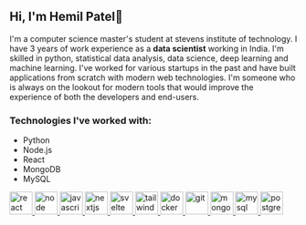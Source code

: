 ## Hi, I'm Hemil Patel👋

I'm a computer science master's student at stevens institute of technology. I have 3 years of work experience as a **data scientist** working in India. I'm skilled in python, statistical data analysis, data science, deep learning and machine learning. I've worked for various startups in the past and have built applications from scratch with modern web technologies. I'm someone who is always on the lookout for modern tools that would improve the experience of both the developers and end-users. 
### Technologies I've worked with:
- Python
- Node.js
- React
- MongoDB
- MySQL

<p align="left">
<a href="https://reactjs.org/" target="_blank"> <img src="https://upload.wikimedia.org/wikipedia/commons/a/a7/React-icon.svg" alt="react" width="40" height="40"/> </a>
<a href="https://nodejs.org/" target="_blank"> <img src="https://upload.wikimedia.org/wikipedia/commons/d/d9/Node.js_logo.svg" alt="node" width="40" height="40"/> </a>
<a href="https://developer.mozilla.org/en-US/docs/Web/JavaScript" target="_blank"> <img src="https://upload.wikimedia.org/wikipedia/commons/6/6a/JavaScript-logo.png" alt="javascript" width="40" height="40"/> </a>
<a href="https://nextjs.org/" target="_blank"> <img src="https://www.rlogical.com/wp-content/uploads/2021/08/Rlogical-Blog-Images-thumbnail.png" alt="nextjs" width="40" height="40"/> </a>
<a href="https://svelte.dev" target="_blank"> <img src="https://upload.wikimedia.org/wikipedia/commons/1/1b/Svelte_Logo.svg" alt="svelte" width="40" height="40"/> </a>
<a href="https://tailwindcss.com/" target="_blank"> <img src="https://www.vectorlogo.zone/logos/tailwindcss/tailwindcss-icon.svg" alt="tailwind" width="40" height="40"/> </a>
</a> <a href="https://www.docker.com/" target="_blank"> <img src="https://www.docker.com/wp-content/uploads/2022/03/vertical-logo-monochromatic.png" alt="docker" width="40" height="40"/> </a>
<a href="https://git-scm.com/" target="_blank"> <img src="https://www.vectorlogo.zone/logos/git-scm/git-scm-icon.svg" alt="git" width="40" height="40"/> </a>
<a href="https://www.mongodb.com/" target="_blank"> <img src="https://w7.pngwing.com/pngs/63/19/png-transparent-mongodb-database-nosql-postgresql-mongo-text-logo-business-thumbnail.png" alt="mongodb" width="40" height="40"/> </a>
<a href="https://www.mysql.com/" target="_blank"> <img src="https://upload.wikimedia.org/wikipedia/commons/0/0a/MySQL_textlogo.svg" alt="mysql" width="40" height="40"/> </a>
<a href="https://www.postgresql.org" target="_blank"> <img src="https://upload.wikimedia.org/wikipedia/commons/2/29/Postgresql_elephant.svg" alt="postgresql" width="40" height="40"/> </a>
</p>

<!--
**hemilpatel971/hemilpatel971** is a ✨ _special_ ✨ repository because its `README.md` (this file) appears on your GitHub profile.

Here are some ideas to get you started:

- 🔭 I’m currently working on ...
- 🌱 I’m currently learning ...
- 👯 I’m looking to collaborate on ...
- 🤔 I’m looking for help with ...
- 💬 Ask me about ...
- 📫 How to reach me: ...
- 😄 Pronouns: ...
- ⚡ Fun fact: ...
-->
